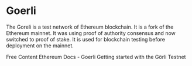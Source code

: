 # Goerli

The Goreli is a test network of Ethereum blockchain. It is a fork of the Ethereum mainnet. It was using proof of authority consensus and now switched to proof of stake. It is used for blockchain testing before deployment on the mainnet.

<ResourceGroupTitle>Free Content</ResourceGroupTitle>
<BadgeLink badgeText='Read' colorScheme='yellow' href='https://ethereum.org/en/developers/docs/networks/#goerli'>Ethereum Docs - Goerli</BadgeLink>
<BadgeLink badgeText='Read' colorScheme='yellow' href='https://mudit.blog/getting-started-goerli-testnet/'>Getting started with the Görli Testnet</BadgeLink>

